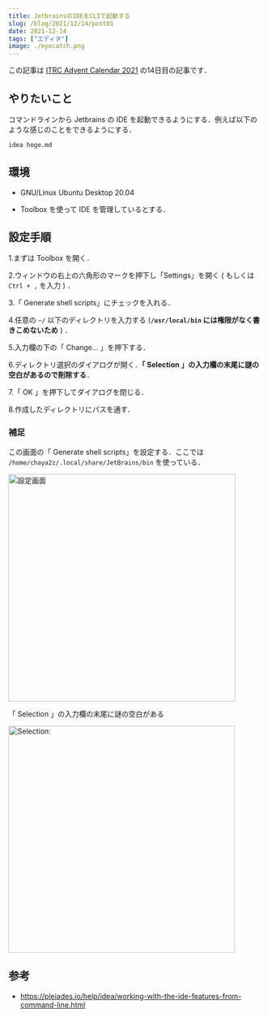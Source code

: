 ```yaml
---
title: JetbrainsのIDEをCLIで起動する
slug: /blog/2021/12/14/post01
date: 2021-12-14
tags: ["エディタ"]
image: ./eyecatch.png
---
```


この記事は [ITRC Advent Calendar 2021](https://adventar.org/calendars/6368) の14日目の記事です．

## やりたいこと

コマンドラインから Jetbrains の IDE を起動できるようにする．例えば以下のような感じのことをできるようにする．

```bash
idea hoge.md
```

## 環境

- GNU/Linux Ubuntu Desktop 20.04 

- Toolbox を使って IDE を管理しているとする．

## 設定手順

1.まずは Toolbox を開く．

2.ウィンドウの右上の六角形のマークを押下し「Settings」を開く ( もしくは `Ctrl + ,` を入力 ) ．

3.「 Generate shell scripts」にチェックを入れる．

4.任意の `~/` 以下のディレクトリを入力する (**`/usr/local/bin` には権限がなく書きこめないため** ) ．

5.入力欄の下の「 Change... 」を押下する．

6.ディレクトリ選択のダイアログが開く．**「 Selection 」の入力欄の末尾に謎の空白があるので削除する**．

7.「 OK 」を押下してダイアログを閉じる．

8.作成したディレクトリにパスを通す．

### 補足

この画面の「 Generate shell scripts」を設定する．ここでは `/home/chaya2z/.local/share/JetBrains/bin` を使っている．

<img width="448" alt="設定画面" src="https://img.esa.io/uploads/production/attachments/18139/2021/11/03/109022/5cff8db0-7c07-48e3-a07d-bf3d4567489c.png">

「 Selection 」の入力欄の末尾に謎の空白がある

<img width="447" alt="Selection:" src="https://img.esa.io/uploads/production/attachments/18139/2021/11/03/109022/cf711fa5-b334-47be-811e-1b8d8a802974.png">

## 参考

- https://pleiades.io/help/idea/working-with-the-ide-features-from-command-line.html